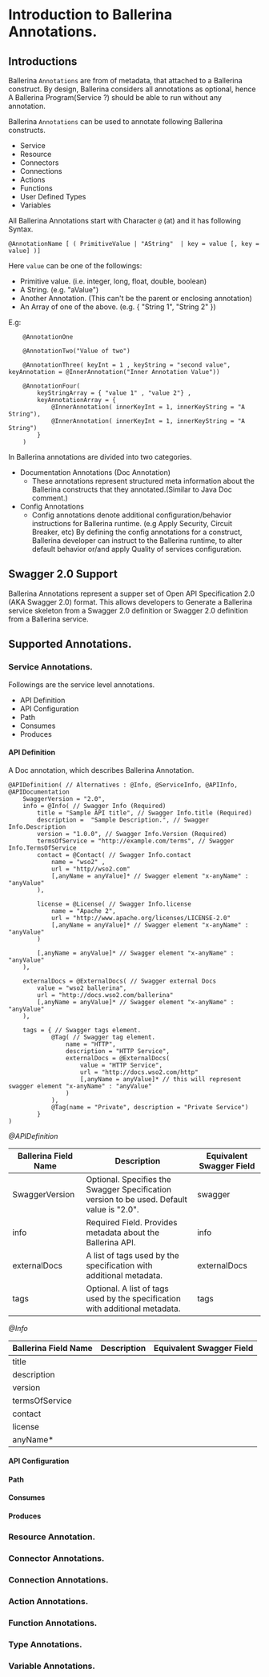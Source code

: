 # Introduction to Ballerina Annotations. 

## Introductions

Ballerina `Annotations` are from of metadata, that attached to a Ballerina construct. By design, Ballerina considers all
annotations as optional, hence A Ballerina Program(Service ?) should be able to run without any annotation. 

Ballerina `Annotations` can be used to annotate following Ballerina constructs.   
 
 * Service
 * Resource
 * Connectors
 * Connections
 * Actions
 * Functions
 * User Defined Types
 * Variables
 

All Ballerina Annotations start with Character `@` (at) and it has following Syntax. 

```
@AnnotationName [ ( PrimitiveValue | "AString"  | key = value [, key = value] )]
```

Here `value` can be one of the followings:
* Primitive value. (i.e. integer, long, float, double, boolean)
* A String. (e.g. "aValue")
* Another Annotation. (This can't be the parent or enclosing annotation)
* An Array of one of the above. (e.g. { "String 1", "String 2" })

E.g:
```
    @AnnotationOne
    
    @AnnotationTwo("Value of two")
    
    @AnnotationThree( keyInt = 1 , keyString = "second value", keyAnnotation = @InnerAnnotation("Inner Annotation Value"))
    
    @AnnotationFour( 
        keyStringArray = { "value 1" , "value 2"} ,
        keyAnnotationArray = {
            @InnerAnnotation( innerKeyInt = 1, innerKeyString = "A String"),
            @InnerAnnotation( innerKeyInt = 1, innerKeyString = "A String")
        }
    )
```

In Ballerina annotations are divided into two categories.

* Documentation Annotations (Doc Annotation)
    - These annotations represent structured meta information about the Ballerina constructs that they annotated.(Similar to
     Java Doc comment.) 
* Config Annotations
    - Config annotations denote additional configuration/behavior instructions for Ballerina runtime.
     (e.g Apply Security, Circuit Breaker, etc) By defining the config annotations for a construct, Ballerina developer 
     can instruct to the Ballerina runtime, to alter default behavior or/and apply Quality of services configuration.

## Swagger 2.0 Support

Ballerina Annotations represent a supper set of Open API Specification 2.0 (AKA Swagger 2.0) format. This allows developers
to Generate a Ballerina service skeleton from a Swagger 2.0 definition or Swagger 2.0 definition from a Ballerina service.
 
## Supported Annotations.

### Service Annotations. 

Followings are the service level annotations.

* API Definition
* API Configuration
* Path
* Consumes
* Produces

#### API Definition

A Doc annotation, which describes Ballerina Annotation. 

```
@APIDefinition( // Alternatives : @Info, @ServiceInfo, @APIInfo, @APIDocumentation
    SwaggerVersion = "2.0", 
    info = @Info( // Swagger Info (Required)
        title = "Sample API title", // Swagger Info.title (Required)
        description =  "Sample Description.", // Swagger Info.Description 
        version = "1.0.0", // Swagger Info.Version (Required)
        termsOfService = "http://example.com/terms", // Swagger Info.TermsOfService
        contact = @Contact( // Swagger Info.contact
            name = "wso2" ,
            url = "http//wso2.com"
            [,anyName = anyValue]* // Swagger element "x-anyName" : "anyValue"
        ), 

        license = @License( // Swagger Info.license
            name = "Apache 2",
            url = "http://www.apache.org/licenses/LICENSE-2.0"
            [,anyName = anyValue]* // Swagger element "x-anyName" : "anyValue"
        ) 

        [,anyName = anyValue]* // Swagger element "x-anyName" : "anyValue"
    ),

    externalDocs = @ExternalDocs( // Swagger external Docs
        value = "wso2 ballerina",
        url = "http://docs.wso2.com/ballerina"
        [,anyName = anyValue]* // Swagger element "x-anyName" : "anyValue"
    ),
    
    tags = { // Swagger tags element.
            @Tag( // Swagger tag element.
                name = "HTTP",
                description = "HTTP Service",
                externalDocs = @ExternalDocs(
                    value = "HTTP Service",
                    url = "http://docs.wso2.com/http"
                    [,anyName = anyValue]* // this will represent swagger element "x-anyName" : "anyValue"
                )
            ),
            @Tag(name = "Private", description = "Private Service")
        }
)
```

_@APIDefinition_

Ballerina Field Name  |  Description | Equivalent Swagger Field
----------------------|--------------|-------------------------
SwaggerVersion | Optional. Specifies the Swagger Specification version to be used. Default value is "2.0". | swagger 
info | Required Field. Provides metadata about the Ballerina API. | info
externalDocs |A list of tags used by the specification with additional metadata.| externalDocs
tags | Optional. A list of tags used by the specification with additional metadata. | tags

_@Info_

Ballerina Field Name  |  Description | Equivalent Swagger Field
----------------------|--------------|-------------------------
title||
description||
version||
termsOfService||
contact||
license||
anyName*||




#### API Configuration


#### Path


#### Consumes


#### Produces


### Resource Annotation.

### Connector Annotations.

### Connection Annotations.
 
### Action Annotations. 

### Function Annotations. 

### Type Annotations.

### Variable Annotations. 


